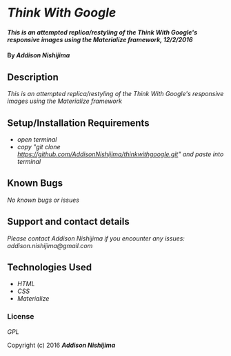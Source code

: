 # _Think With Google_

#### _This is an attempted replica/restyling of the Think With Google's responsive images using the Materialize framework, 12/2/2016_

#### By _**Addison Nishijima**_

## Description

_This is an attempted replica/restyling of the Think With Google's responsive images using the Materialize framework_

## Setup/Installation Requirements

* _open terminal_
* _copy "git clone https://github.com/AddisonNishijima/thinkwithgoogle.git" and paste into terminal_

## Known Bugs

_No known bugs or issues_

## Support and contact details

_Please contact Addison Nishijima if you encounter any issues: addison.nishijima@gmail.com_

## Technologies Used

* _HTML_
* _CSS_
* _Materialize_

### License

*GPL*

Copyright (c) 2016 **_Addison Nishijima_**
